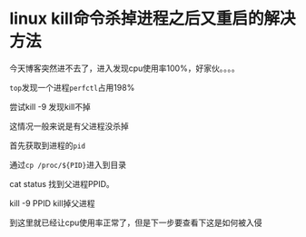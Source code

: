 # linux kill命令杀掉进程之后又重启的解决方法

今天博客突然进不去了，进入发现cpu使用率100%，好家伙。。。。

`top`发现一个进程`perfctl`占用198%

尝试kill -9 发现kill不掉

这情况一般来说是有父进程没杀掉

首先获取到进程的`pid`

通过`cp /proc/${PID}`进入到目录

cat status 找到父进程PPID。

kill -9 PPID  kill掉父进程



到这里就已经让cpu使用率正常了，但是下一步要查看下这是如何被入侵